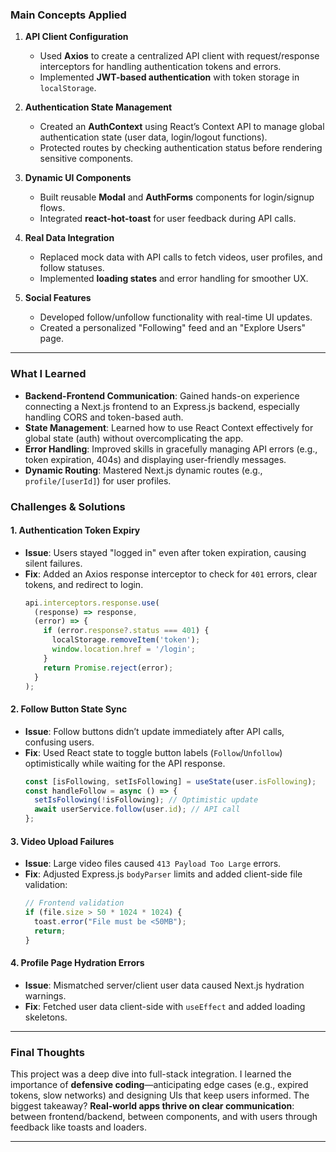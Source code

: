 ### Main Concepts Applied

1. **API Client Configuration**  
   - Used **Axios** to create a centralized API client with request/response interceptors for handling authentication tokens and errors.  
   - Implemented **JWT-based authentication** with token storage in `localStorage`.  

2. **Authentication State Management**  
   - Created an **AuthContext** using React’s Context API to manage global authentication state (user data, login/logout functions).  
   - Protected routes by checking authentication status before rendering sensitive components.  

3. **Dynamic UI Components**  
   - Built reusable **Modal** and **AuthForms** components for login/signup flows.  
   - Integrated **react-hot-toast** for user feedback during API calls.  

4. **Real Data Integration**  
   - Replaced mock data with API calls to fetch videos, user profiles, and follow statuses.  
   - Implemented **loading states** and error handling for smoother UX.  

5. **Social Features**  
   - Developed follow/unfollow functionality with real-time UI updates.  
   - Created a personalized "Following" feed and an "Explore Users" page.  

---

### What I Learned  
- **Backend-Frontend Communication**: Gained hands-on experience connecting a Next.js frontend to an Express.js backend, especially handling CORS and token-based auth.  
- **State Management**: Learned how to use React Context effectively for global state (auth) without overcomplicating the app.  
- **Error Handling**: Improved skills in gracefully managing API errors (e.g., token expiration, 404s) and displaying user-friendly messages.  
- **Dynamic Routing**: Mastered Next.js dynamic routes (e.g., `profile/[userId]`) for user profiles.  

### Challenges & Solutions  

#### 1. **Authentication Token Expiry**  
- **Issue**: Users stayed "logged in" even after token expiration, causing silent failures.  
- **Fix**: Added an Axios response interceptor to check for `401` errors, clear tokens, and redirect to login.  
  ```javascript
  api.interceptors.response.use(
    (response) => response,
    (error) => {
      if (error.response?.status === 401) {
        localStorage.removeItem('token');
        window.location.href = '/login';
      }
      return Promise.reject(error);
    }
  );
  ```

#### 2. **Follow Button State Sync**  
- **Issue**: Follow buttons didn’t update immediately after API calls, confusing users.  
- **Fix**: Used React state to toggle button labels (`Follow`/`Unfollow`) optimistically while waiting for the API response.  
  ```javascript
  const [isFollowing, setIsFollowing] = useState(user.isFollowing);
  const handleFollow = async () => {
    setIsFollowing(!isFollowing); // Optimistic update
    await userService.follow(user.id); // API call
  };
  ```

#### 3. **Video Upload Failures**  
- **Issue**: Large video files caused `413 Payload Too Large` errors.  
- **Fix**: Adjusted Express.js `bodyParser` limits and added client-side file validation:  
  ```javascript
  // Frontend validation
  if (file.size > 50 * 1024 * 1024) {
    toast.error("File must be <50MB");
    return;
  }
  ```

#### 4. **Profile Page Hydration Errors**  
- **Issue**: Mismatched server/client user data caused Next.js hydration warnings.  
- **Fix**: Fetched user data client-side with `useEffect` and added loading skeletons.  

---

### Final Thoughts  
This project was a deep dive into full-stack integration. I learned the importance of **defensive coding**—anticipating edge cases (e.g., expired tokens, slow networks) and designing UIs that keep users informed. The biggest takeaway? **Real-world apps thrive on clear communication**: between frontend/backend, between components, and with users through feedback like toasts and loaders.  

---  
